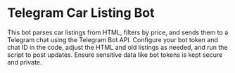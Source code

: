 # Telegram Car Listing Bot
This bot parses car listings from HTML, filters by price, and sends them to a Telegram chat using the Telegram Bot API. Configure your bot token and chat ID in the code, adjust the HTML and old listings as needed, and run the script to post updates. Ensure sensitive data like bot tokens is kept secure and private.
